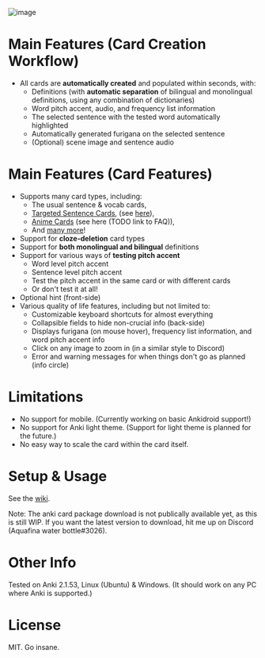 
<!--
TODO gif showing the main features of the card type
-->

![image](https://user-images.githubusercontent.com/17107540/179312248-c75751d9-a0ad-4f89-96ab-73f85ae657da.png)


# Main Features (Card Creation Workflow)
* All cards are **automatically created** and populated within seconds, with:
   * Definitions (with **automatic separation** of bilingual and monolingual definitions, using any combination of dictionaries)
   * Word pitch accent, audio, and frequency list information
   * The selected sentence with the tested word automatically highlighted
   * Automatically generated furigana on the selected sentence
   * (Optional) scene image and sentence audio

# Main Features (Card Features)
* Supports many card types, including:
   * The usual sentence & vocab cards,
   * [Targeted Sentence Cards](https://tatsumoto.neocities.org/blog/discussing-various-card-templates.html#targeted-sentence-cards-or-mpvacious-cards),
     (see [here](https://github.com/Aquafina-water-bottle/jp-mining-note/wiki/CardTypes#targetted-sentence-card-tsc)),
   * [Anime Cards](https://animecards.site/ankicards/#anime-cardsword-context-cards)
     (see here (TODO link to FAQ)),
   * And [many more](https://github.com/Aquafina-water-bottle/jp-mining-note/wiki/CardTypes)!
* Support for **cloze-deletion** card types
* Support for **both monolingual and bilingual** definitions
* Support for various ways of **testing pitch accent**
   * Word level pitch accent
   * Sentence level pitch accent
   * Test the pitch accent in the same card or with different cards
   * Or don't test it at all!
* Optional hint (front-side)
* Various quality of life features, including but not limited to:
    * Customizable keyboard shortcuts for almost everything
    * Collapsible fields to hide non-crucial info (back-side)
    * Displays furigana (on mouse hover), frequency list information, and word pitch accent info
    * Click on any image to zoom in (in a similar style to Discord)
    * Error and warning messages for when things don't go as planned (info circle)

# Limitations
* No support for mobile. (Currently working on basic Ankidroid support!)
* No support for Anki light theme. (Support for light theme is planned for the future.)
* No easy way to scale the card within the card itself.

# Setup & Usage
See the [wiki](https://github.com/Aquafina-water-bottle/jp-mining-note/wiki).

Note: The anki card package download is not publically available yet, as this is still WIP.
If you want the latest version to download, hit me up on Discord (Aquafina water bottle#3026).

# Other Info
Tested on Anki 2.1.53, Linux (Ubuntu) & Windows.
(It should work on any PC where Anki is supported.)

# License
MIT. Go insane.


